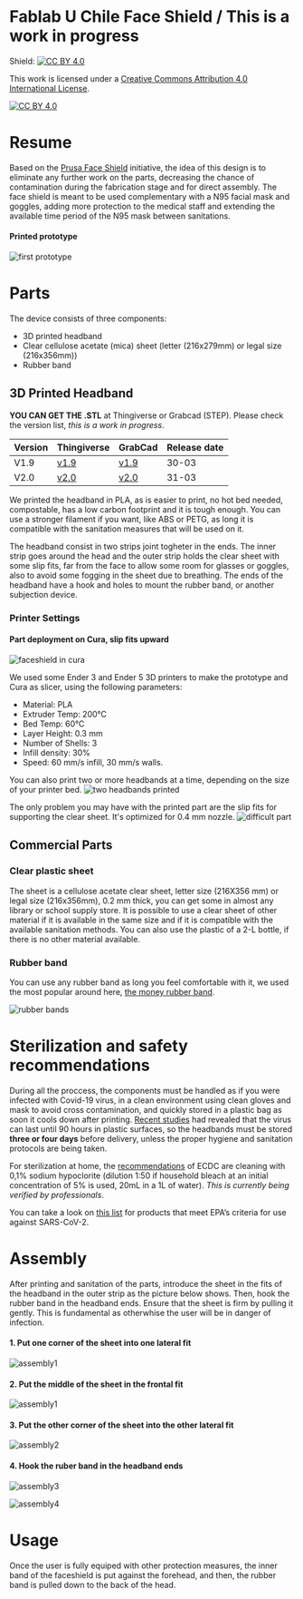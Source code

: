 # Fablab U Chile Face Shield / This is a work in progress

Shield: [![CC BY 4.0][cc-by-shield]][cc-by]

This work is licensed under a [Creative Commons Attribution 4.0 International
License][cc-by].

[![CC BY 4.0][cc-by-image]][cc-by]

[cc-by]: http://creativecommons.org/licenses/by/4.0/
[cc-by-image]: https://i.creativecommons.org/l/by/4.0/88x31.png
[cc-by-shield]: https://img.shields.io/badge/License-CC%20BY%204.0-lightgrey.svg

# Resume

Based on the [Prusa Face Shield](https://www.prusaprinters.org/prints/25857-protective-face-shield-rc3) initiative, the idea of this design is to eliminate any further work on the parts, decreasing the chance of contamination during the fabrication stage and for direct assembly. The face shield is meant to be used complementary with a N95 facial mask and goggles, adding more protection to the medical staff and extending the available time period of the N95 mask between sanitations.

#### Printed prototype

![first prototype](/images/prototyp.png "Prototype")

# Parts

The device consists of three components:
* 3D printed headband
* Clear cellulose acetate (mica) sheet (letter (216x279mm) or legal size (216x356mm))
* Rubber band 

## 3D Printed Headband

**YOU CAN GET THE .STL** at Thingiverse or Grabcad (STEP). Please check the version list, *this is a work in progress*.

Version | Thingiverse | GrabCad | Release date 
------- | ----------- | ------- | ------------ 
V1.9  | [v1.9](https://www.thingiverse.com/thing:4250678) | [v1.9](https://grabcad.com/library/covid-face-shield-v2-1) |   30-03   |     
V2.0  | [v2.0](https://www.thingiverse.com/thing:4250678) |  [v2.0](https://grabcad.com/library/covid-face-shield-v2-1)  |   31-03     


We printed the headband in PLA, as is easier to print, no hot bed needed, compostable, has a low carbon footprint and it is tough enough. You can use a stronger filament if you want, like ABS or PETG, as long it is compatible with the sanitation measures that will be used on it.

The headband consist in two strips joint togheter in the ends. The inner strip goes around the head and the outer strip holds the clear sheet with some slip fits, far from the face to allow some room for glasses or goggles, also to avoid some fogging in the sheet due to breathing. The ends of the headband have a hook and holes to mount the rubber band, or another subjection device.


### Printer Settings 

#### Part deployment on Cura, slip fits upward

![faceshield in cura](/images/cura1.png "Part deployment on Cura")

We used some Ender 3 and Ender 5 3D printers to make the prototype and Cura as slicer, using the following parameters:

- Material: PLA
- Extruder Temp: 200°C
- Bed Temp: 60°C
- Layer Height: 0.3 mm
- Number of Shells: 3
- Infill density: 30%
- Speed: 60 mm/s infill, 30 mm/s walls.

You can also print two or more headbands at a time, depending on the size of your printer bed.
![two headbands printed](/images/curatwoheadbands.png "Two headbands deployment on Cura")

The only problem you may have with the printed part are the slip fits for supporting the clear sheet. It's optimized for 0.4 mm nozzle.
![difficult part](/images/cura2.png)

## Commercial Parts

### Clear plastic sheet

The sheet is a cellulose acetate clear sheet, letter size (216X356 mm) or legal size (216x356mm), 0.2 mm thick, you can get some in almost any library or school supply store. It is possible to use a clear sheet of other material if it is available in the same size and if it is compatible with the available sanitation methods. You can also use the plastic of a 2-L bottle, if there is no other material available.


### Rubber band

You can use any rubber band as long you feel comfortable with it, we used the most popular around here, [the money rubber band](https://www.aliexpress.com/i/32900926065.html).

![rubber bands](/images/rubberbands.jpg)


# Sterilization and safety recommendations

During all the proccess, the components must be handled as if you were infected with Covid-19 virus, in a clean environment using clean gloves and mask to avoid cross contamination, and quickly stored in a plastic bag as soon it cools down after printing. [Recent studies](https://www.nejm.org/doi/full/10.1056/NEJMc2004973?query=featured_home) had revealed that the virus can last until 90 hours in plastic surfaces, so the headbands must be stored **three or four days** before delivery, unless the proper hygiene and sanitation protocols are being taken.

For sterilization at home, the [recommendations](https://www.minsal.cl/wp-content/uploads/2020/03/PROTOCOLO-DE-LIMPIEZA-Y-DESINFECCIÓN-DE-AMBIENTES-COVID-19.pdf) of ECDC are cleaning with 0,1% sodium hypoclorite (dilution 1:50 if household bleach at an initial concentration of 5% is used, 20mL in a 1L of water). *This is currently being verified by professionals*.

You can take a look on [this list](https://www.epa.gov/pesticide-registration/list-n-disinfectants-use-against-sars-cov-2) for products that meet EPA’s criteria for use against SARS-CoV-2.

# Assembly

After printing and sanitation of the parts, introduce the sheet in the fits of the headband in the outer strip as the picture below shows. Then, hook the rubber band in the headband ends. Ensure that the sheet is firm by pulling it gently. This is fundamental as otherwhise the user will be in danger of infection.

#### 1. Put one corner of the sheet into one lateral fit
![assembly1](/images/1.JPG "Slip the corner of the sheet into the place")

#### 2. Put the middle of the sheet in the frontal fit

![assembly1](/images/2.JPG)

#### 3. Put the other corner of the sheet into the other lateral fit

![assembly2](/images/3.JPG)

#### 4. Hook the ruber band in the headband ends

![assembly3](/images/4.JPG)

![assembly4](/images/5.JPG)

# Usage

Once the user is fully equiped with other protection measures, the inner band of the faceshield is put against the forehead, and then, the rubber band is pulled down to the back of the head.

